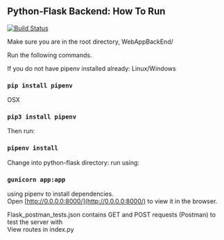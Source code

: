 ## Python-Flask Backend: How To Run
[![Build Status](https://travis-ci.com/kramsey458/WebAppBackEnd.svg?branch=master)](https://travis-ci.com/kramsey458/WebAppBackEnd)

Make sure you are in the root directory, WebAppBackEnd/  

Run the following commands.  

If you do not have pipenv installed already:
Linux/Windows
### `pip install pipenv`
OSX
### `pip3 install pipenv`   
Then run:    
### `pipenv install`   
Change into python-flask directory:
run using: 
### `gunicorn app:app`


using pipenv to install dependencies.<br>
Open [http://0.0.0.0:8000/](http://0.0.0.0:8000/) to view it in the browser. 

Flask_postman_tests.json contains GET and POST requests (Postman) to test the server with  
View routes in index.py
